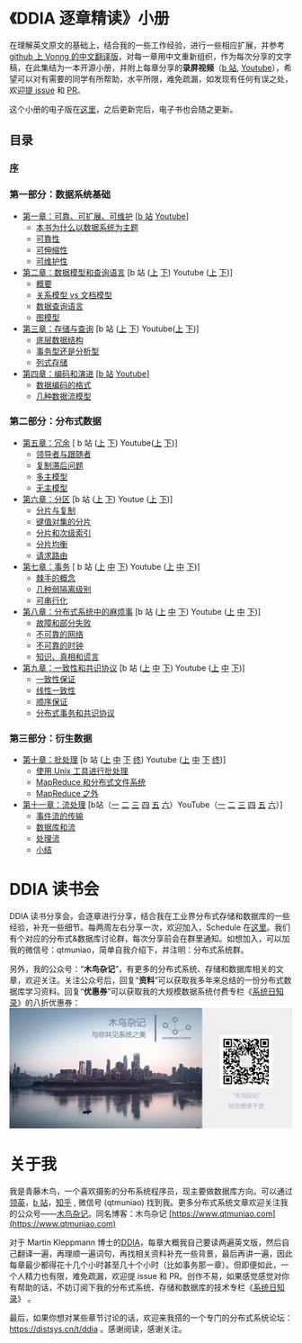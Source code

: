 # 《DDIA 逐章精读》小册

在理解英文原文的基础上，结合我的一些工作经验，进行一些相应扩展，并参考 [github 上 Vonng 的中文翻译版](https://github.com/Vonng/ddia)，对每一章用中文重新组织，作为每次分享的文字稿，在此集结为一本开源小册，并附上每章分享的**录屏视频**（[b 站](https://space.bilibili.com/30933812/channel/collectiondetail?sid=240551), [Youtube](https://www.youtube.com/playlist?list=PLSISRu2b2N54LGT3Pyef70ae8m0tAAo6g)），希望可以对有需要的同学有所帮助，水平所限，难免疏漏，如发现有任何有误之处，欢迎[提 issue](https://github.com/DistSysCorp/ddia/issues/new) 和 [PR](https://github.com/DistSysCorp/ddia/compare)。

这个小册的电子版在[这里](https://mbd.pub/o/bread/ZJaXlZdt)，之后更新完后，电子书也会随之更新。

## 目录

### [序](preface.md)

### 第一部分：数据系统基础

- [第一章：可靠、可扩展、可维护](ch01.md) [[b 站](https://www.bilibili.com/video/BV1bY411L7HA) [Youtube](https://www.youtube.com/watch?v=geVsm3YGF4A&list=PLSISRu2b2N54LGT3Pyef70ae8m0tAAo6g&index=1)]
  - [本书为什么以数据系统为主题](ch01.md#本书为什么以数据系统为主题)
  - [可靠性](ch01.md#可靠性)
  - [可伸缩性](ch01.md#可伸缩性)
  - [可维护性](ch01.md#可维护性)
- [第二章：数据模型和查询语言](ch02.md) [b 站 ([上](https://www.bilibili.com/video/BV19a411C7UN) [下](https://www.bilibili.com/video/BV1BZ4y1r79M)) Youtube ([上](https://www.youtube.com/watch?v=1TVdmZ_sJCM&list=PLSISRu2b2N54LGT3Pyef70ae8m0tAAo6g&index=2) [下](https://www.youtube.com/watch?v=GdihZOSMuuI&list=PLSISRu2b2N54LGT3Pyef70ae8m0tAAo6g&index=3))]
  - [概要](ch02.md#概要)
  - [关系模型 vs 文档模型](ch02.md#关系模型与文档模型)
  - [数据查询语言](ch02.md#数据查询语言)
  - [图模型](ch02.md#图模型)
- [第三章：存储与查询](ch03.md) [b 站 ([上](https://www.bilibili.com/video/BV1mL411P72H/) [下](https://www.bilibili.com/video/BV1bL411A7ga)) Youtube([上](https://www.youtube.com/watch?v=tI1BmIZpK-c&list=PLSISRu2b2N54LGT3Pyef70ae8m0tAAo6g&index=4) [下](https://www.youtube.com/watch?v=8wiJSECzADc&list=PLSISRu2b2N54LGT3Pyef70ae8m0tAAo6g&index=5))]
  - [底层数据结构](ch03.md#驱动数据库的底层数据结构)
  - [事务型还是分析型](ch03.md#事务型还是分析型)
  - [列式存储](ch03.md#列存)
- [第四章：编码和演进](ch04.md) [[b 站](https://www.bilibili.com/video/BV1Aa411q7u9) [Youtube](https://www.youtube.com/watch?v=DqddHDVTkps&list=PLSISRu2b2N54LGT3Pyef70ae8m0tAAo6g&index=6)]
  - [数据编码的格式](ch04.md#数据编码的格式)
  - [几种数据流模型](ch04.md#几种数据流模型)

### 第二部分：分布式数据

- [第五章：冗余](ch05.md) [ b 站 ([上](https://www.bilibili.com/video/BV1VR4y1K7eK) [下](https://www.bilibili.com/video/BV1ou4116779)) Youtube([上](https://www.youtube.com/watch?v=pbURsaoKiYc&list=PLSISRu2b2N54LGT3Pyef70ae8m0tAAo6g&index=7) [下](https://www.youtube.com/watch?v=y23oqgIG7Vw&list=PLSISRu2b2N54LGT3Pyef70ae8m0tAAo6g&index=8))]
  - [领导者与跟随者](ch05.md#领导者与跟随者)
  - [复制滞后问题](ch05.md#复制滞后问题)
  - [多主模型](ch05.md#多主模型)
  - [无主模型](ch05.md#无主模型)
- [第六章：分区](ch06.md) [b 站 ([上](https://www.bilibili.com/video/BV1tY4y157Np) [下](https://www.bilibili.com/video/BV1AA4y1f7Hi)) Youtue ([上](https://www.youtube.com/watch?v=7vvycyhJn1s&list=PLSISRu2b2N54LGT3Pyef70ae8m0tAAo6g&index=9) [下](https://www.youtube.com/watch?v=aPeHdQgBmi4&list=PLSISRu2b2N54LGT3Pyef70ae8m0tAAo6g&index=10))]
  - [分片与复制](ch06.md#分片与复制)
  - [键值对集的分片](ch06.md#键值对集的分片)
  - [分片和次级索引](ch06.md#分片和次级索引)
  - [分片均衡](ch06.md#分片均衡)
  - [请求路由](ch06.md#请求路由)
- [第七章：事务](ch07.md) [ b 站 ([上](https://www.bilibili.com/video/BV1d94y117pW) [中](https://www.bilibili.com/video/BV1u3411w765) [下](https://www.bilibili.com/video/BV1Qr4y1M7Zm)) Youtube ([上](https://www.youtube.com/watch?v=gbExnxslpCs&list=PLSISRu2b2N54LGT3Pyef70ae8m0tAAo6g&index=11) [中](https://www.youtube.com/watch?v=sDKKhGFyUmk&list=PLSISRu2b2N54LGT3Pyef70ae8m0tAAo6g&index=12) [下](https://www.youtube.com/watch?v=Lhs6H6IgFvY&list=PLSISRu2b2N54LGT3Pyef70ae8m0tAAo6g&index=13))]
  - [棘手的概念](ch07.md#棘手的概念)
  - [几种弱隔离级别](ch07.md#几种弱隔离级别)
  - [可串行化](ch07.md#可串行化)
- [第八章：分布式系统中的麻烦事](ch08.md) [b 站 ([上](https://www.bilibili.com/video/BV1Ad4y1D7Yy) [中](https://www.bilibili.com/video/BV1114y1L7wU) [下](https://www.bilibili.com/video/BV1uG411A7GK)) Youtube ([上](https://www.youtube.com/watch?v=-q-yY_0aCsg&list=PLSISRu2b2N54LGT3Pyef70ae8m0tAAo6g&index=13) [中](https://www.youtube.com/watch?v=mk-QfuBV_NQ&list=PLSISRu2b2N54LGT3Pyef70ae8m0tAAo6g&index=14) [下](https://www.youtube.com/watch?v=xhk-X-rkLU4&list=PLSISRu2b2N54LGT3Pyef70ae8m0tAAo6g&index=15))]
  - [故障和部分失败](ch08.md#故障和部分失败)
  - [不可靠的网络](ch08.md#不可靠的网络)
  - [不可靠的时钟](ch08.md#不可靠的时钟)
  - [知识、真相和谎言](ch08.md#知识、真相和谎言)
- [第九章：一致性和共识协议](ch09.md) [b 站 ([上](https://www.bilibili.com/video/BV1eK411o73Q) [中](https://www.bilibili.com/video/BV1Y14y1P7xG) [下](https://www.bilibili.com/video/BV1r3411S7J2)) Youtube ([上](https://www.youtube.com/watch?v=Hq2gWib5n_I&list=PLSISRu2b2N54LGT3Pyef70ae8m0tAAo6g&index=17) [中](https://www.youtube.com/watch?v=Nds2xpnyS8A&list=PLSISRu2b2N54LGT3Pyef70ae8m0tAAo6g&index=18) [下](https://youtu.be/5ZCXSDMcerg))]
  - [一致性保证](ch09.md#一致性保证)
  - [线性一致性](ch09.md#线性一致性)
  - [顺序保证](ch09.md#顺序保证)
  - [分布式事务和共识协议](ch09.md#分布式事务和共识协议)

### 第三部分：衍生数据

- [第十章：批处理](ch10.md) [b 站 ([上](https://www.bilibili.com/video/BV1bG4y1U7pV) [中](https://www.bilibili.com/video/BV1fY4y1C7Rm) [下](https://www.bilibili.com/video/BV1pp4y177pG) [终](https://www.bilibili.com/video/BV1m94y1H74M)) Youtube ([上](https://www.youtube.com/watch?v=hOciQEiABN8&list=PLSISRu2b2N54LGT3Pyef70ae8m0tAAo6g&index=20) [中](https://www.youtube.com/watch?v=kszxdmOdf2g&list=PLSISRu2b2N54LGT3Pyef70ae8m0tAAo6g&index=21) [下](https://www.youtube.com/watch?v=q5r1TD_8oAs&list=PLSISRu2b2N54LGT3Pyef70ae8m0tAAo6g&index=22) [终](https://www.youtube.com/watch?v=vJlHRc1QRts&list=PLSISRu2b2N54LGT3Pyef70ae8m0tAAo6g&index=23))] 
  - [使用 Unix 工具进行批处理](ch10.md#使用Unix工具进行批处理)
  - [MapReduce 和分布式文件系统](ch10.md#MapReduce和分布式文件系统)
  - [MapReduce 之外](ch10.md#MapReduce之外)
- [第十一章：流处理](ch11.md) [b站（[一](https://www.bilibili.com/video/BV13e41117wW) [二](https://www.bilibili.com/video/BV1Ge411n73W) [三](https://www.bilibili.com/video/BV1Ai4y1p7YL) [四](https://www.bilibili.com/video/BV1dv421y7wo) [五](https://www.bilibili.com/video/BV1G1421f7Nt) [六](https://www.bilibili.com/video/BV1FZ42117mL)）YouTube（[一](https://www.youtube.com/watch?v=nO0-JzStG6c&list=PLSISRu2b2N54LGT3Pyef70ae8m0tAAo6g&index=24) [二](https://www.youtube.com/watch?v=GrT6pMEWwNE&list=PLSISRu2b2N54LGT3Pyef70ae8m0tAAo6g&index=25) [三](https://www.youtube.com/watch?v=U2220JtjMK0&list=PLSISRu2b2N54LGT3Pyef70ae8m0tAAo6g&index=26) [四](https://www.youtube.com/watch?v=JwL2yEF66Ok&list=PLSISRu2b2N54LGT3Pyef70ae8m0tAAo6g&index=27) [五](https://www.youtube.com/watch?v=WZmm7X-ewJE&list=PLSISRu2b2N54LGT3Pyef70ae8m0tAAo6g&index=28) [六](https://www.youtube.com/watch?v=YH18Dx-Z2x0&list=PLSISRu2b2N54LGT3Pyef70ae8m0tAAo6g&index=29)）]
  - [事件流的传输](ch11.md#事件流的传输)
  - [数据库和流](ch11.md#数据库和流)
  - [处理流](ch11.md#处理流)
  - [小结](ch11.md#小结)

# DDIA 读书会

DDIA 读书分享会，会逐章进行分享，结合我在工业界分布式存储和数据库的一些经验，补充一些细节。每两周左右分享一次，欢迎加入，Schedule 在[这里](https://distsys.cn/t/ddia)。我们有个对应的分布式&数据库讨论群，每次分享前会在群里通知。如想加入，可以加我的微信号：qtmuniao，简单自我介绍下，并注明：分布式系统群。

另外，我的公众号：“**木鸟杂记**”，有更多的分布式系统、存储和数据库相关的文章，欢迎关注。关注公众号后，回复“**资料**”可以获取我多年来总结的一份分布式数据库学习资料。回复“**优惠券**”可以获取我的大规模数据系统付费专栏《[系统日知录](https://xiaobot.net/p/system-thinking)》的八折优惠券：
![](img/wechat-column.jpg)

# 关于我

我是青藤木鸟，一个喜欢摄影的分布系统程序员，现主要做数据库方向。可以通过[领英](https://www.linkedin.com/in/qtmuniao/)，[b 站](https://space.bilibili.com/30933812)，[知乎](https://www.zhihu.com/people/qtmuniao) , 微信号 (qtmuniao) 找到我。更多分布式系统文章欢迎关注我的公众号——[木鸟杂记](https://mp.weixin.qq.com/mp/appmsgalbum?__biz=Mzg5NTcxNzY2OQ==&action=getalbum&album_id=2164896217070206977&scene=126&devicetype=iOS15.4&version=18001d33&lang=zh_CN&nettype=WIFI&ascene=59&session_us=gh_80636260f9f9&fontScale=106&wx_header=3)。同名博客：木鸟杂记 [https://www.qtmuniao.com](https://www.qtmuniao.com)

对于 Martin Kleppmann 博士的[DDIA](https://dataintensive.net/)，每章大概我自己要读两遍英文版，然后自己翻译一遍，再理顺一遍词句，再找相关资料补充一些背景，最后再讲一遍，因此每章最少都得花十几个小时甚至几十个小时（比如事务那一章）。但即便如此，一个人精力也有限，难免疏漏，欢迎提 issue 和 PR。创作不易，如果感觉感觉对你有帮助的话，不妨订阅下我的分布式系统、存储和数据库的技术专栏《[系统日知录](https://xiaobot.net/p/system-thinking)》 。

最后，如果你想对某些章节讨论的话，欢迎来我搭的一个专门的分布式系统论坛：https://distsys.cn/t/ddia 。感谢阅读，感谢关注。

